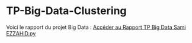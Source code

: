 # TP-Big-Data-Clustering


Voici le rapport du projet Big Data : [Accéder au Rapport TP Big Data Sami EZZAHID.py](Rapport_TP_Big_Data_Sami_EZZAHID.pdf)
